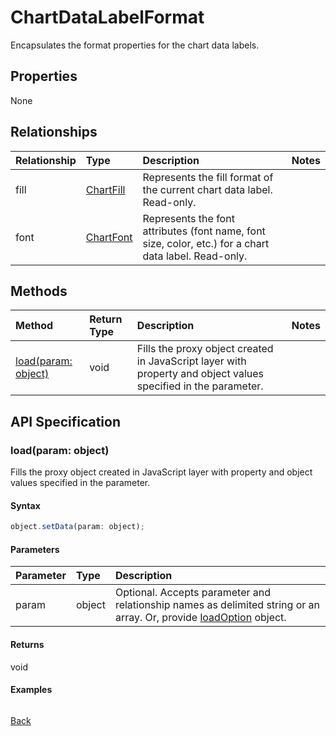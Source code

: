 # ChartDataLabelFormat

Encapsulates the format properties for the chart data labels.

## Properties
None

## Relationships
| Relationship | Type    |Description|Notes |
|:---------------|:--------|:----------|:-----|
|fill|[ChartFill](chartfill.md)|Represents the fill format of the current chart data label. Read-only.||
|font|[ChartFont](chartfont.md)|Represents the font attributes (font name, font size, color, etc.) for a chart data label. Read-only.||

## Methods

| Method           | Return Type    |Description|Notes |
|:---------------|:--------|:----------|:-----|
|[load(param: object)](#loadparam-object)|void|Fills the proxy object created in JavaScript layer with property and object values specified in the parameter.||

## API Specification

### load(param: object)
Fills the proxy object created in JavaScript layer with property and object values specified in the parameter.

#### Syntax
```js
object.setData(param: object);
```

#### Parameters
| Parameter       | Type    |Description|
|:---------------|:--------|:----------|
|param|object|Optional. Accepts parameter and relationship names as delimited string or an array. Or, provide [loadOption](loadoption.md) object.|

#### Returns
void

#### Examples
```js

```

[Back](#methods)

